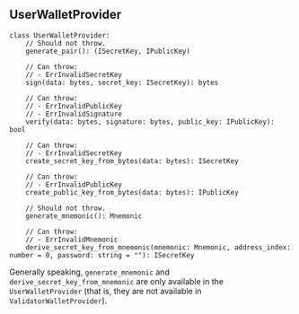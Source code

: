 ## UserWalletProvider

```
class UserWalletProvider:
    // Should not throw.
    generate_pair(): (ISecretKey, IPublicKey)

    // Can throw:
    // - ErrInvalidSecretKey
    sign(data: bytes, secret_key: ISecretKey): bytes

    // Can throw:
    // - ErrInvalidPublicKey
    // - ErrInvalidSignature
    verify(data: bytes, signature: bytes, public_key: IPublicKey): bool

    // Can throw:
    // - ErrInvalidSecretKey
    create_secret_key_from_bytes(data: bytes): ISecretKey

    // Can throw:
    // - ErrInvalidPublicKey
    create_public_key_from_bytes(data: bytes): IPublicKey

    // Should not throw.
    generate_mnemonic(): Mnemonic

    // Can throw:
    // - ErrInvalidMnemonic
    derive_secret_key_from_mnemonic(mnemonic: Mnemonic, address_index: number = 0, password: string = ""): ISecretKey
```

Generally speaking, `generate_mnemonic` and `derive_secret_key_from_mnemonic` are only available in the `UserWalletProvider` (that is, they are not available in `ValidatorWalletProvider`).
